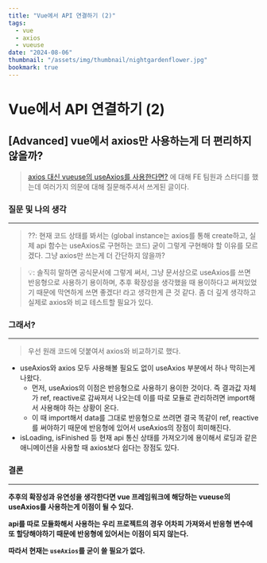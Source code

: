 ```yaml
---
title: "Vue에서 API 연결하기 (2)"
tags:
  - vue
  - axios
  - vueuse
date: "2024-08-06"
thumbnail: "/assets/img/thumbnail/nightgardenflower.jpg"
bookmark: true
---
```


# Vue에서 API 연결하기 (2)

## [Advanced] vue에서 axios만 사용하는게 더 편리하지 않을까?

> [axios 대신 vueuse의 useAxios를 사용한다면?](https://www.notion.so/axios-vueuse-useAxios-9faf71a408c244f3b9c2c02b6b63536d?pvs=21) 에 대해 FE 팀원과 스터디를 했는데 여러가지 의문에 대해 질문해주셔서 쓰게된 글이다.

### 질문 및 나의 생각

---

> ⁇: 현재 코드 상태를 봐서는 (global instance는 axios를 통해 create하고, 실제 api 함수는 useAxios로 구현하는 코드) 굳이 그렇게 구현해야 할 이유를 모르겠다. 그냥 axios만 쓰는게 더 간단하지 않을까?

> 💡: 솔직히 말하면 공식문서에 그렇게 써서, 그냥 문서상으로 useAxios를 쓰면 반응형으로 사용하기 용이하며, 추후 확장성을 생각했을 때 용이하다고 써져있었기 때문에 막연하게 쓰면 좋겠다! 라고 생각한게 큰 것 같다. 좀 더 깊게 생각하고 실제로 axios와 비교 테스트할 필요가 있다.

### 그래서?

---

> 우선 원래 코드에 덧붙여서 axios와 비교하기로 했다.

- useAxios와 axios 모두 사용해볼 필요도 없이 useAxios 부분에서 하나 막히는게 나왔다.
  - 먼저, useAxios의 이점은 반응형으로 사용하기 용이한 것이다. 즉 결과값 자체가 ref, reactive로 감싸져서 나오는데 이를 따로 모듈로 관리하려면 import해서 사용해야 하는 상황이 온다.
  - 이 때 import해서 data를 그대로 반응형으로 쓰려면 결국 똑같이 ref, reactive를 써야하기 때문에 반응형에 있어서 useAxios의 장점이 희미해진다.
- isLoading, isFinished 등 현재 api 통신 상태를 가져오기에 용이해서 로딩과 같은 애니메이션을 사용할 때 axios보다 쉽다는 장점도 있다.

### 결론

---

**추후의 확장성과 유연성을 생각한다면 vue 프레임워크에 해당하는 vueuse의 useAxios를 사용하는게 이점이 될 수 있다.**

**api를 따로 모듈화해서 사용하는 우리 프로젝트의 경우 어차피 가져와서 반응형 변수에 또 할당해야하기 때문에 반응형에 있어서는 이점이 되지 않는다.**

**따라서 현재는 `useAxios`를 굳이 쓸 필요가 없다.**
